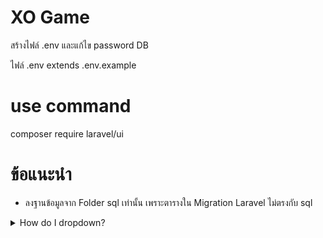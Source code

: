 # XO Game
สร้างไฟล์ .env และแก้ไข password DB

ไฟล์ .env extends .env.example

# use command

composer require laravel/ui


# ข้อแนะนำ
- ลงฐานข้อมูลจาก Folder sql เท่านั้น เพราะตารางใน Migration Laravel ไม่ตรงกับ sql
	
<details>
<summary>How do I dropdown?</summary>
<br>
This is how you dropdown.
</details>
